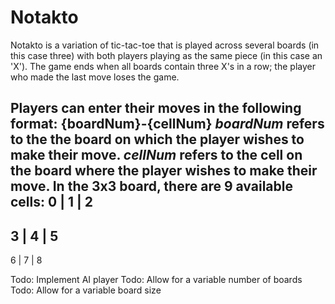 # Notakto
Notakto is a variation of tic-tac-toe that is played across several boards (in this case three) with both players playing as the same piece (in this case an 'X'). The game ends when all boards contain three X's in a row; the player who made the last move loses the game.

Players can enter their moves in the following format: {boardNum}-{cellNum}
*boardNum* refers to the the board on which the player wishes to make their move.
*cellNum* refers to the cell on the board where the player wishes to make their move. In the 3x3 board, there are 9 available cells:
  0 | 1 | 2
 -----------
  3 | 4 | 5
 -----------
  6 | 7 | 8 

Todo: Implement AI player
Todo: Allow for a variable number of boards
Todo: Allow for a variable board size
